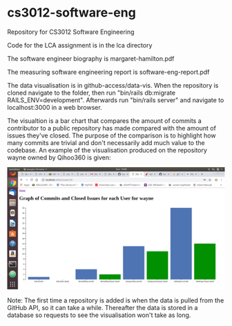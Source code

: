 # cs3012-software-eng
Repository for CS3012 Software Engineering

Code for the LCA assignment is in the lca directory

The software engineer biography is margaret-hamilton.pdf

The measuring software engineering report is software-eng-report.pdf

The data visualisation is in github-access/data-vis. When the repository is cloned navigate to the folder, then run "bin/rails db:migrate RAILS_ENV=development". Afterwards run "bin/rails server" and navigate to localhost:3000 in a web browser.

The visualtion is a bar chart that compares the amount of commits a contributor to a public repository has made compared with the amount of issues they've closed. The purpose of the comparison is to highlight how many commits are trivial and don't necessarily add much value to the codebase. An example of the visualisation produced on the repository wayne owned by Qihoo360 is given:

![Sample Visualisation](sample_vis.png)

Note: The first time a repository is added is when the data is pulled from the GitHub API, so it can take a while. Thereafter the data is stored in a database so requests to see the visualisation won't take as long.

